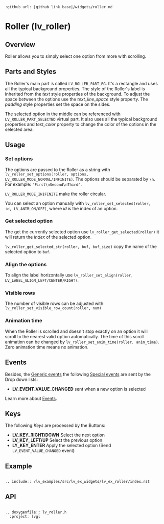 ```eval_rst
:github_url: |github_link_base|/widgets/roller.md
```
# Roller (lv_roller)

## Overview

Roller allows you to simply select one option from more with scrolling. 

## Parts and Styles
The Roller's main part is called `LV_ROLLER_PART_BG`. It's a rectangle and uses all the typical background properties. 
The style of the Roller's label is inherited from the *text* style properties of the background.
To adjust the space between the options use the *text_line_space* style property.
The *padding* style properties set the space on the sides.

The selected option in the middle can be referenced with `LV_ROLLER_PART_SELECTED` virtual part. It also uses all the typical background properties and *text_color* property to change the color of the options in the selected area.

## Usage

### Set options
The options are passed to the Roller as a string with `lv_roller_set_options(roller, options, LV_ROLLER_MODE_NORMAL/INFINITE)`. The options should be separated by `\n`. For example: `"First\nSecond\nThird"`.

`LV_ROLLER_MODE_INIFINITE` make the roller circular.

You can select an option manually with `lv_roller_set_selected(roller, id, LV_ANIM_ON/OFF)`, where *id* is the index of an option.

### Get selected option
The get the currently selected option use `lv_roller_get_selected(roller)` it will return the *index* of the selected option.

`lv_roller_get_selected_str(roller, buf, buf_size)` copy the name of the selected option to `buf`.

### Align the options
To align the label horizontally use `lv_roller_set_align(roller, LV_LABEL_ALIGN_LEFT/CENTER/RIGHT)`.

### Visible rows
The number of visible rows can be adjusted with `lv_roller_set_visible_row_count(roller, num)`

### Animation time
When the Roller is scrolled and doesn't stop exactly on an option it will scroll to the nearest valid option automatically.
The time of this scroll animation can be changed by `lv_roller_set_anim_time(roller, anim_time)`. Zero animation time means no animation.

## Events
Besides, the [Generic events](/overview/event.html#generic-events) the following [Special events](/overview/event.html#special-events) are sent by the Drop down lists:
 - **LV_EVENT_VALUE_CHANGED** sent when a new option is selected

Learn more about [Events](/overview/event).

## Keys
The following *Keys* are processed by the Buttons:
- **LV_KEY_RIGHT/DOWN** Select the next option
- **LV_KEY_LEFT/UP** Select the previous option
- **LY_KEY_ENTER** Apply the selected option (Send `LV_EVENT_VALUE_CHANGED` event) 

## Example

```eval_rst

.. include:: /lv_examples/src/lv_ex_widgets/lv_ex_roller/index.rst

```

## API 

```eval_rst

.. doxygenfile:: lv_roller.h
  :project: lvgl
        
```
